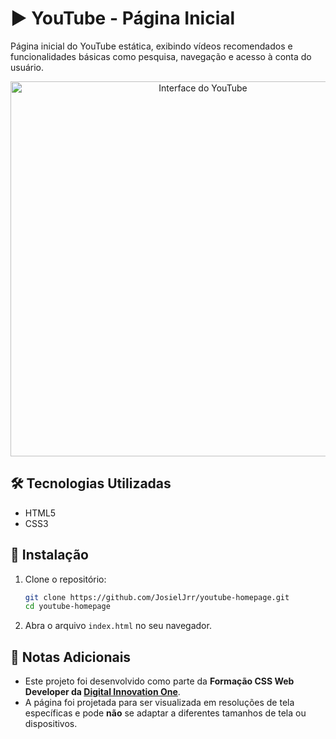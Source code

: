 # ▶️ YouTube - Página Inicial

Página inicial do YouTube estática, exibindo vídeos recomendados e funcionalidades básicas como pesquisa, navegação e acesso à conta do usuário.

<div align="center">
  <img src="assets/images/homepage.PNG" alt="Interface do YouTube" width="600px">
</div>

## 🛠️ Tecnologias Utilizadas
- HTML5
- CSS3

## 🚀 Instalação
1. Clone o repositório:
   ```bash
   git clone https://github.com/JosielJrr/youtube-homepage.git
   cd youtube-homepage
   ```
2. Abra o arquivo `index.html` no seu navegador.

## 📌 Notas Adicionais
- Este projeto foi desenvolvido como parte da **Formação CSS Web Developer da [Digital Innovation One](https://www.dio.me/)**.
- A página foi projetada para ser visualizada em resoluções de tela específicas e pode **não** se adaptar a diferentes tamanhos de tela ou dispositivos.
